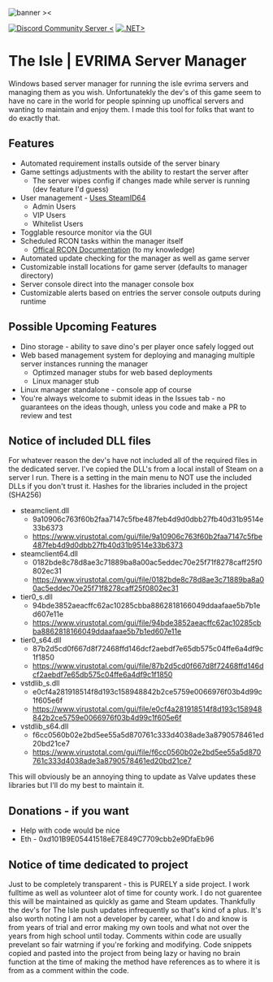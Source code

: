 ![banner ><](https://github.com/user-attachments/assets/1ed4874f-51bc-455d-b8cf-64251c292669)

[![Discord Community Server <](https://img.shields.io/badge/Discord-5865F2?style=for-the-badge&logo=discord&logoColor=white 'Discord Community Server')](https://discord.gg/bRGpRZWbK8) [![.NET>](https://github.com/Crash0v3r1de/the-isle-evrima-manager/actions/workflows/dotnet.yml/badge.svg)](https://github.com/Crash0v3r1de/the-isle-evrima-manager/actions/workflows/dotnet.yml)
# The Isle | EVRIMA Server Manager
Windows based server manager for running the isle evrima servers and managing them as you wish. Unfortunatekly the dev's of this game seem to have no care in the world for people spinning up unoffical servers and wanting to maintain and enjoy them. I made this tool for folks that want to do exactly that.
## Features
* Automated requirement installs outside of the server binary
* Game settings adjustments with the ability to restart the server after
  * The server wipes config if changes made while server is running (dev feature I'd guess)
* User management - [Uses SteamID64](https://steamid.io/)
  * Admin Users
  * VIP Users
  * Whitelist Users
* Togglable resource monitor via the GUI
* Scheduled RCON tasks within the manager itself
  * [Offical RCON Documentation](https://docs.google.com/document/d/1JI_qVdKIZrqcVTY2Tqnm1T_Ws3_1r5nINGxfprbWw7w/edit?tab=t.0#heading=h.p9tfb89b07jd) (to my knowledge)
* Automated update checking for the manager as well as game server
* Customizable install locations for game server (defaults to manager directory)
* Server console direct into the manager console box
* Customizable alerts based on entries the server console outputs during runtime

## Possible Upcoming Features
* Dino storage - ability to save dino's per player once safely logged out
* Web based management system for deploying and managing multiple server instances running the manager
  * Optimzed manager stubs for web based deployments
  * Linux manager stub
* Linux manager standalone - console app of course
* You're always welcome to submit ideas in the Issues tab - no guarantees on the ideas though, unless you code and make a PR to review and test

## Notice of included DLL files
For whatever reason the dev's have not included all of the required files in the dedicated server. I've copied the DLL's from a local install of Steam on a server I run. There is a setting in the main menu to NOT use the included DLLs if you don't trust it.
Hashes for the libraries included in the project (SHA256)
* steamclient.dll
  * 9a10906c763f60b2faa7147c5fbe487feb4d9d0dbb27fb40d31b9514e33b6373
  * https://www.virustotal.com/gui/file/9a10906c763f60b2faa7147c5fbe487feb4d9d0dbb27fb40d31b9514e33b6373
* steamclient64.dll
  * 0182bde8c78d8ae3c71889ba8a00ac5eddec70e25f71f8278caff25f0802ec31
  * https://www.virustotal.com/gui/file/0182bde8c78d8ae3c71889ba8a00ac5eddec70e25f71f8278caff25f0802ec31
* tier0_s.dll
  * 94bde3852aeacffc62ac10285cbba8862818166049ddaafaae5b7b1ed607e11e
  * https://www.virustotal.com/gui/file/94bde3852aeacffc62ac10285cbba8862818166049ddaafaae5b7b1ed607e11e
* tier0_s64.dll
  * 87b2d5cd0f667d8f72468ffd146dcf2aebdf7e65db575c04ffe6a4df9c1f1850
  * https://www.virustotal.com/gui/file/87b2d5cd0f667d8f72468ffd146dcf2aebdf7e65db575c04ffe6a4df9c1f1850
* vstdlib_s.dll
  * e0cf4a281918514f8d193c158948842b2ce5759e0066976f03b4d99c1f605e6f
  * https://www.virustotal.com/gui/file/e0cf4a281918514f8d193c158948842b2ce5759e0066976f03b4d99c1f605e6f
* vstdlib_s64.dll
  * f6cc0560b02e2bd5ee55a5d870761c333d4038ade3a8790578461ed20bd21ce7
  * https://www.virustotal.com/gui/file/f6cc0560b02e2bd5ee55a5d870761c333d4038ade3a8790578461ed20bd21ce7
  
This will obviously be an annoying thing to update as Valve updates these libraries but I'll do my best to maintain it.

## Donations - if you want
* Help with code would be nice
* Eth - 0xd101B9E05441518eE7E849C7709cbb2e9DfaEb96

## Notice of time dedicated to project
Just to be completely transparent - this is PURELY a side project. I work fulltime as well as volunteer alot of time for county work. I do not guarentee this will be maintained as quickly as game and Steam updates. Thankfully the dev's for The Isle push updates infrequently so that's kind of a plus.
It's also worth noting I am not a developer by career, what I do and know is from years of trial and error making my own tools and what not over the years from high school until today. Comments within code are usually prevelant so fair watrning if you're forking and modifying.
Code snippets copied and pasted into the project from being lazy or having no brain function at the time of making the method have references as to where it is from as a comment within the code.

